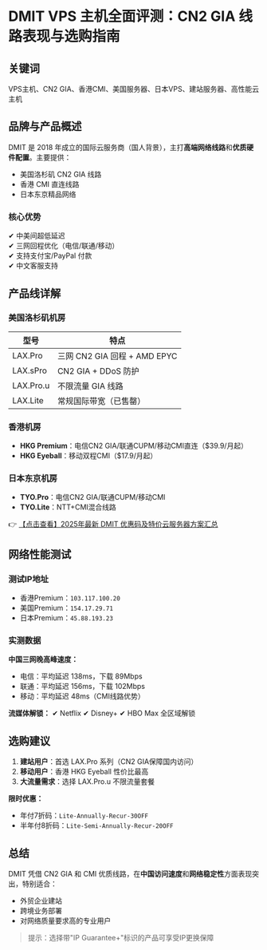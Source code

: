 # DMIT VPS 主机全面评测：CN2 GIA 线路表现与选购指南

## 关键词
VPS主机、CN2 GIA、香港CMI、美国服务器、日本VPS、建站服务器、高性能云主机

## 品牌与产品概述
DMIT 是 2018 年成立的国际云服务商（国人背景），主打**高端网络线路**和**优质硬件配置**。主要提供：
- 美国洛杉矶 CN2 GIA 线路
- 香港 CMI 直连线路
- 日本东京精品网络

### 核心优势
✔ 中美间超低延迟  
✔ 三网回程优化（电信/联通/移动）  
✔ 支持支付宝/PayPal 付款  
✔ 中文客服支持

## 产品线详解
### 美国洛杉矶机房
| 型号               | 特点                          |
|--------------------|-----------------------------|
| LAX.Pro           | 三网 CN2 GIA 回程 + AMD EPYC |
| LAX.sPro          | CN2 GIA + DDoS 防护          |
| LAX.Pro.u         | 不限流量 GIA 线路            |
| LAX.Lite          | 常规国际带宽（已售罄）       |

### 香港机房
- **HKG Premium**：电信CN2 GIA/联通CUPM/移动CMI直连（$39.9/月起）
- **HKG Eyeball**：移动双程CMI（$17.9/月起）

### 日本东京机房
- **TYO.Pro**：电信CN2 GIA/联通CUPM/移动CMI
- **TYO.Lite**：NTT+CMI混合线路

👉 [【点击查看】2025年最新 DMIT 优惠码及特价云服务器方案汇总](https://bit.ly/dmit_coupon)

## 网络性能测试
### 测试IP地址
- 香港Premium：`103.117.100.20`
- 美国Premium：`154.17.29.71`
- 日本Premium：`45.88.193.23`

### 实测数据
**中国三网晚高峰速度：**
- 电信：平均延迟 138ms，下载 89Mbps
- 联通：平均延迟 156ms，下载 102Mbps  
- 移动：平均延迟 48ms（CMI线路优势）

**流媒体解锁：**
✔ Netflix ✔ Disney+ ✔ HBO Max 全区域解锁

## 选购建议
1. **建站用户**：首选 LAX.Pro 系列（CN2 GIA保障国内访问）
2. **移动用户**：香港 HKG Eyeball 性价比最高
3. **大流量需求**：选择 LAX.Pro.u 不限流量套餐

**限时优惠：**
- 年付7折码：`Lite-Annually-Recur-30OFF`
- 半年付8折码：`Lite-Semi-Annually-Recur-20OFF`

## 总结
DMIT 凭借 CN2 GIA 和 CMI 优质线路，在**中国访问速度**和**网络稳定性**方面表现突出，特别适合：
- 外贸企业建站
- 跨境业务部署
- 对网络质量要求高的专业用户

> 提示：选择带"IP Guarantee+"标识的产品可享受IP更换保障
